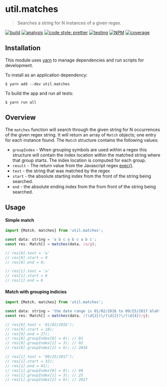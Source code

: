 # util.matches

> Searches a string for N instances of a given regex.

[![build](https://travis-ci.org/jmquigley/util.matches.svg?branch=master)](https://travis-ci.org/jmquigley/util.matches)
[![analysis](https://img.shields.io/badge/analysis-tslint-9cf.svg)](https://palantir.github.io/tslint/)
[![code style: prettier](https://img.shields.io/badge/code_style-prettier-ff69b4.svg?style=flat-square)](https://github.com/prettier/prettier)
[![testing](https://img.shields.io/badge/testing-jest-blue.svg)](https://facebook.github.io/jest/)
[![NPM](https://img.shields.io/npm/v/util.matches.svg)](https://www.npmjs.com/package/util.matches)
[![coverage](https://coveralls.io/repos/github/jmquigley/util.matches/badge.svg?branch=master)](https://coveralls.io/github/jmquigley/util.matches?branch=master)


## Installation

This module uses [yarn](https://yarnpkg.com/en/) to manage dependencies and run scripts for development.

To install as an application dependency:
```
$ yarn add --dev util.matches
```

To build the app and run all tests:
```
$ yarn run all
```


## Overview

The `matches` function will search through the given string for N occurrences of the given regex string.  It will return an array of `Match` objects; one entry for each instance found.  The `Match` structure contains the following values:

- `groupIndex` - When grouping symbols are used within a regex this structure will contain the index location within the matched string where that group starts.  The index location is computed for each group.
- `result` - The return value from the Javascript regex [exec()](https://developer.mozilla.org/en-US/docs/Web/JavaScript/Reference/Global_Objects/RegExp/exec).
- `text` - the string that was matched by the regex
- `start` - the absolute starting index from the front of the string being searched.
- `end` - the absolute ending index from the from front of the string being searched.


## Usage

#### Simple match
```javascript
import {Match, matches} from 'util.matches';

const data: string = 'a b c a b c a b c';
const res: Match[] = matches(data, /a/g);

// res[0].text = 'a'
// res[0].start = 0
// res[0].end = 0;

// res[1].text = 'a'
// res[1].start = 6
// res[1].end = 6
```

#### Match with grouping indicies

```javascript
import {Match, matches} from 'util.matches';

const data: string = 'the date range is 01/02/2016 to 09/25/2017 blah';
const res: Match[] = matches(data, /(\d{2})\/(\d{2})\/(\d{4})/g);

// res[0].text = '01/02/2016');
// res[0].start = 18);
// res[0].end = 27);
// res[0].groupIndex[0] = 0); // 01
// res[0].groupIndex[1] = 3); // 02
// res[0].groupIndex[2] = 6); // 2016

// res[1].text = '09/25/2017');
// res[1].start = 32);
// res[1].end = 41);
// res[1].groupIndex[0] = 0); // 09
// res[1].groupIndex[1] = 3); // 25
// res[1].groupIndex[2] = 6); // 2017
```

